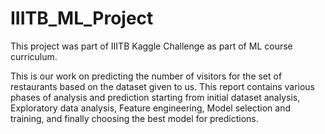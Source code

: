 # IIITB_ML_Project
This project was part of IIITB Kaggle Challenge as part of ML course curriculum. 

This is our work on predicting the number of visitors for the set of restaurants based on the dataset given to us. This report contains various phases of
analysis and prediction starting from initial dataset analysis, Exploratory data analysis, Feature engineering, Model selection and training, and finally choosing the best model for predictions.